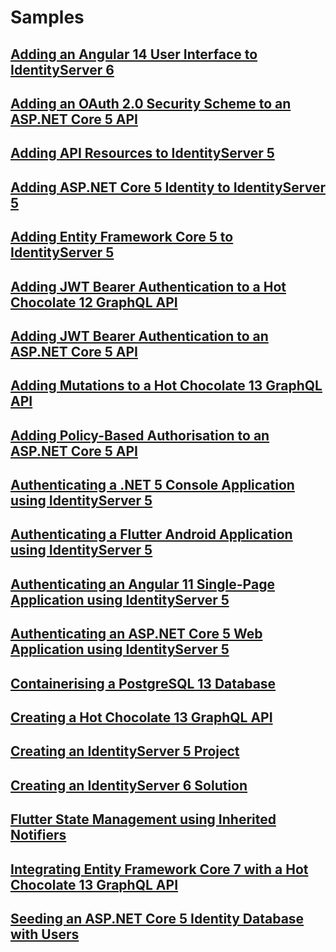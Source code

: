 # Samples

## [Adding an Angular 14 User Interface to IdentityServer 6](./adding-an-angular-14-user-interface-to-identityserver-6)

## [Adding an OAuth 2.0 Security Scheme to an ASP.NET Core 5 API](./adding-an-oauth-2-security-scheme-to-an-aspnet-core-5-api)

## [Adding API Resources to IdentityServer 5](./adding-api-resources-to-identityserver-5)

## [Adding ASP.NET Core 5 Identity to IdentityServer 5](./adding-aspnet-core-5-identity-to-identityserver-5)

## [Adding Entity Framework Core 5 to IdentityServer 5](./adding-entity-framework-core-5-to-identityserver-5)

## [Adding JWT Bearer Authentication to a Hot Chocolate 12 GraphQL API](./adding-jwt-bearer-authentication-to-a-hot-chocolate-12-graphql-api)

## [Adding JWT Bearer Authentication to an ASP.NET Core 5 API](./adding-jwt-bearer-authentication-to-an-aspnet-core-5-api)

## [Adding Mutations to a Hot Chocolate 13 GraphQL API](./adding-mutations-to-a-hot-chocolate-13-graphql-api)

## [Adding Policy-Based Authorisation to an ASP.NET Core 5 API](./adding-policy-based-authorisation-to-an-aspnet-core-5-api)

## [Authenticating a .NET 5 Console Application using IdentityServer 5](./authenticating-a-dotnet-5-console-application-using-identityserver-5)

## [Authenticating a Flutter Android Application using IdentityServer 5](./authenticating-a-flutter-android-application-using-identityserver-5)

## [Authenticating an Angular 11 Single-Page Application using IdentityServer 5](./authenticating-an-angular-11-single-page-application-using-identityserver-5)

## [Authenticating an ASP.NET Core 5 Web Application using IdentityServer 5](./authenticating-an-aspnet-core-5-web-application-using-identityserver-5)

## [Containerising a PostgreSQL 13 Database](./containerising-a-postgresql-13-database)

## [Creating a Hot Chocolate 13 GraphQL API](./creating-a-hot-chocolate-13-graphql-api)

## [Creating an IdentityServer 5 Project](./creating-an-identityserver-5-project)

## [Creating an IdentityServer 6 Solution](./creating-an-identityserver-6-solution)

## [Flutter State Management using Inherited Notifiers](./flutter-state-management-using-inherited-notifiers)

## [Integrating Entity Framework Core 7 with a Hot Chocolate 13 GraphQL API](./integrating-entity-framework-core-7-with-a-hot-chocolate-13-graphql-api)

## [Seeding an ASP.NET Core 5 Identity Database with Users](./seeding-an-aspnet-core-5-identity-database-with-users)

